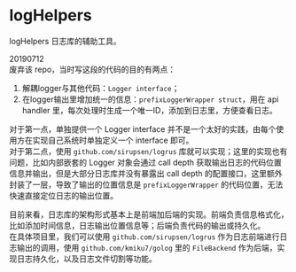 # logHelpers
logHelpers
日志库的辅助工具。

20190712  
废弃该 repo，当时写这段的代码的目的有两点：

1. 解耦logger与其他代码：`Logger interface`；
2. 在logger输出里增加统一的信息：`prefixLoggerWrapper struct`，用在 api handler 里，每次处理时生成一个唯一ID，添加到日志里，方便查看日志。

对于第一点，单独提供一个 Logger interface 并不是一个太好的实践，由每个使用方在实现自己系统时单独定义一个 interface 即可。  
对于第二点，使用 `github.com/sirupsen/logrus` 库就可以实现；这里的实现也有问题，比如内部嵌套的 Logger 对象会通过 call depth 获取输出日志的代码位置信息并输出，但是大部分日志库并没有暴露出 call depth 的配置接口，这里额外封装了一层，导致了输出的位置信息是 `prefixLoggerWrapper` 的代码位置，无法快速直接定位日志的输出位置。

目前来看，日志库的架构形式基本上是前端加后端的实现。前端负责信息格式化，比如添加时间信息，日志输出位置信息等；后端负责代码的输出或持久化。  
在具体项目里，我们可以使用 `github.com/sirupsen/logrus` 作为日志前端进行日志输出的调用，使用 `github.com/kmiku7/golog` 里的 `FileBackend` 作为后端，实现日志持久化，以及日志文件切割等功能。
